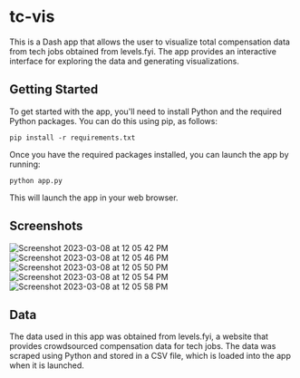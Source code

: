 # tc-vis

This is a Dash app that allows the user to visualize total compensation data from tech jobs obtained from levels.fyi. The app provides an interactive interface for exploring the data and generating visualizations.

## Getting Started
To get started with the app, you'll need to install Python and the required Python packages. You can do this using pip, as follows:

```pip install -r requirements.txt```

Once you have the required packages installed, you can launch the app by running:

```python app.py```

This will launch the app in your web browser.

## Screenshots

![Screenshot 2023-03-08 at 12 05 42 PM](https://user-images.githubusercontent.com/29309900/223867931-58ccb05a-6d07-4ee1-b89a-3282a28ba1bf.png)
![Screenshot 2023-03-08 at 12 05 46 PM](https://user-images.githubusercontent.com/29309900/223867939-985aa41c-74cf-45f7-8632-23ef5e84356b.png)
![Screenshot 2023-03-08 at 12 05 50 PM](https://user-images.githubusercontent.com/29309900/223867947-4440e2a0-7fcb-4735-96b0-5ac4997e52a5.png)
![Screenshot 2023-03-08 at 12 05 54 PM](https://user-images.githubusercontent.com/29309900/223867966-0d9672c8-4321-46b5-ae64-9fb582c5282f.png)
![Screenshot 2023-03-08 at 12 05 58 PM](https://user-images.githubusercontent.com/29309900/223867980-e0269ab0-1d7f-400e-b170-1e903ae48603.png)

## Data
The data used in this app was obtained from levels.fyi, a website that provides crowdsourced compensation data for tech jobs. The data was scraped using Python and stored in a CSV file, which is loaded into the app when it is launched.
